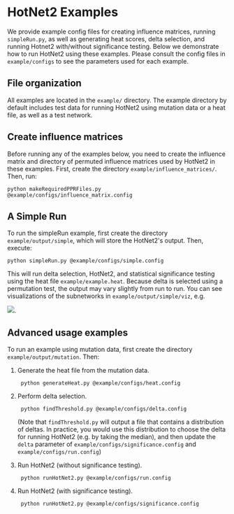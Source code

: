 # HotNet2 Examples

We provide example config files for creating influence matrices, running `simpleRun.py`, as well as generating heat scores, delta selection, and running Hotnet2 with/without significance testing. Below we demonstrate how to run HotNet2 using these examples. Please consult the config files in `example/configs` to see the parameters used for each example.

## File organization
All examples are located in the `example/` directory. The example directory by default includes test data for running HotNet2 using mutation data or a heat file, as well as a test network.

## Create influence matrices
Before running any of the examples below, you need to create the influence matrix and directory of permuted influence matrices used by HotNet2 in these examples. First, create the directory `example/influence_matrices/`.  Then, run:

    python makeRequiredPPRFiles.py @example/configs/influence_matrix.config
    

## A Simple Run
To run the simpleRun example, first create the directory `example/output/simple`, which will store the HotNet2's output. Then, execute:

    python simpleRun.py @example/configs/simple.config
    
This will run delta selection, HotNet2, and statistical significance testing using the heat file `example/example.heat`. Because delta is selected using a permutation test, the output may vary slightly from run to run. You can see visualizations of the subnetworks in `example/output/simple/viz`, e.g.

![](http://f.cl.ly/items/1V0i2S2U3G0m003l0H0N/Screen%20Shot%202014-01-10%20at%204.47.14%20PM.png).

## Advanced usage examples
To run an example using mutation data, first create the directory `example/output/mutation`. Then:

1. Generate the heat file from the mutation data.
       
        python generateHeat.py @example/configs/heat.config

2. Perform delta selection.

        python findThreshold.py @example/configs/delta.config
        
   (Note that `findThreshold.py` will output a file that contains a distribution of deltas. In practice, you would use this distribution to choose the delta for running HotNet2 (e.g. by taking the median), and then update the `delta` parameter of `example/configs/significance.config` and `example/configs/run.config`)
3. Run HotNet2 (without significance testing).

        python runHotNet2.py @example/configs/run.config
        
4. Run HotNet2 (with significance testing).

        python runHotNet2.py @example/configs/significance.config
